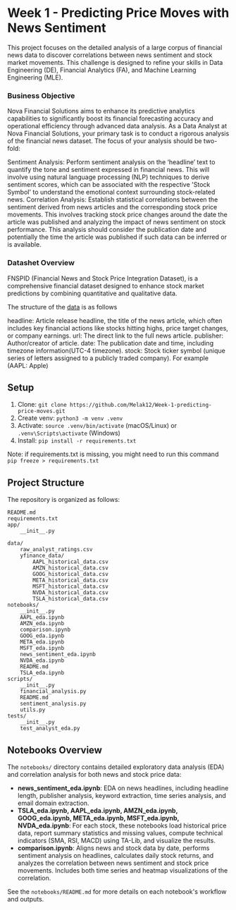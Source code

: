 # Week 1 - Predicting Price Moves with News Sentiment
This project focuses on the detailed analysis of a large corpus of financial news data to discover correlations between news sentiment and stock market movements. This challenge is designed to refine your skills in Data Engineering (DE), Financial Analytics (FA), and Machine Learning Engineering (MLE).

### Business Objective
Nova Financial Solutions aims to enhance its predictive analytics capabilities to significantly boost its financial forecasting accuracy and operational efficiency through advanced data analysis. As a Data Analyst at Nova Financial Solutions,  your primary task is to conduct a rigorous analysis of the financial news dataset. The focus of your analysis should be two-fold:

Sentiment Analysis: Perform sentiment analysis on the ‘headline’ text to quantify the tone and sentiment expressed in financial news. This will involve using natural language processing (NLP) techniques to derive sentiment scores, which can be associated with the respective 'Stock Symbol' to understand the emotional context surrounding stock-related news.
Correlation Analysis: Establish statistical correlations between the sentiment derived from news articles and the corresponding stock price movements. This involves tracking stock price changes around the date the article was published and analyzing the impact of news sentiment on stock performance. This analysis should consider the publication date and potentially the time the article was published if such data can be inferred or is available.

### Datashet Overview
FNSPID (Financial News and Stock Price Integration Dataset), is a comprehensive financial dataset designed to enhance stock market predictions by combining quantitative and qualitative data.

The structure of the [data](https://drive.google.com/drive/folders/1rsispvTGPjC8pbKS-yYb-6dcJiXTKSAv?usp=drive_link) is as follows

headline: Article release headline, the title of the news article, which often includes key financial actions like stocks hitting highs, price target changes, or company earnings.
url: The direct link to the full news article.
publisher: Author/creator of article.
date: The publication date and time, including timezone information(UTC-4 timezone).
stock: Stock ticker symbol (unique series of letters assigned to a publicly traded company). For example (AAPL: Apple)

## Setup
1. Clone: `git clone https://github.com/Melak12/Week-1-predicting-price-moves.git`
2. Create venv: `python3 -m venv .venv`
3. Activate: `source .venv/bin/activate` (macOS/Linux) or `.venv\Scripts\activate` (Windows)
4. Install: `pip install -r requirements.txt`

Note: if requirements.txt is missing, you might need to run this command
`pip freeze > requirements.txt`

## Project Structure

The repository is organized as follows:

```
README.md
requirements.txt
app/
    __init__.py

data/
    raw_analyst_ratings.csv
    yfinance_data/
        AAPL_historical_data.csv
        AMZN_historical_data.csv
        GOOG_historical_data.csv
        META_historical_data.csv
        MSFT_historical_data.csv
        NVDA_historical_data.csv
        TSLA_historical_data.csv
notebooks/
    __init__.py
    AAPL_eda.ipynb
    AMZN_eda.ipynb
    comparison.ipynb
    GOOG_eda.ipynb
    META_eda.ipynb
    MSFT_eda.ipynb
    news_sentiment_eda.ipynb
    NVDA_eda.ipynb
    README.md
    TSLA_eda.ipynb
scripts/
    __init__.py
    financial_analysis.py
    README.md
    sentiment_analysis.py
    utils.py
tests/
    __init__.py
    test_analyst_eda.py
```

## Notebooks Overview

The `notebooks/` directory contains detailed exploratory data analysis (EDA) and correlation analysis for both news and stock price data:

- **news_sentiment_eda.ipynb**: EDA on news headlines, including headline length, publisher analysis, keyword extraction, time series analysis, and email domain extraction.
- **TSLA_eda.ipynb, AAPL_eda.ipynb, AMZN_eda.ipynb, GOOG_eda.ipynb, META_eda.ipynb, MSFT_eda.ipynb, NVDA_eda.ipynb**: For each stock, these notebooks load historical price data, report summary statistics and missing values, compute technical indicators (SMA, RSI, MACD) using TA-Lib, and visualize the results.
- **comparison.ipynb**: Aligns news and stock data by date, performs sentiment analysis on headlines, calculates daily stock returns, and analyzes the correlation between news sentiment and stock price movements. Includes both time series and heatmap visualizations of the correlation.

See the `notebooks/README.md` for more details on each notebook's workflow and outputs.